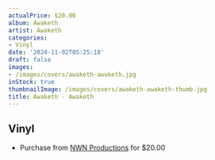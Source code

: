 ```yaml
---
actualPrice: $20.00
album: Awaketh
artist: Awaketh
categories:
- Vinyl
date: '2024-11-02T05:25:18'
draft: false
images:
- /images/covers/awaketh-awaketh.jpg
inStock: true
thumbnailImage: /images/covers/awaketh-awaketh-thumb.jpg
title: Awaketh - Awaketh
---
```


## Vinyl
* Purchase from [NWN Productions](http://shop.nwnprod.com/index.php?route=product/product&path=75&product_id=23748&sort=pd.name&order=ASC) for $20.00
